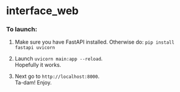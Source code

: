 # interface_web

### To launch: 

1) Make sure you have FastAPI installed. Otherwise do:
```pip install fastapi uvicorn```

2) Launch
```uvicorn main:app --reload```.  
Hopefully it works.

3) Next go to
```http://localhost:8000```.  
Ta-dam! Enjoy.
